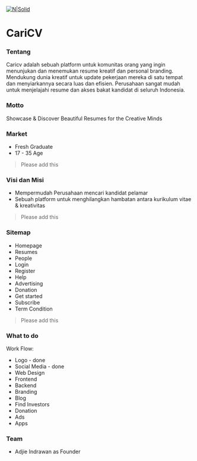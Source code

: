 [![N|Solid](https://cldup.com/XwOMHTx_kR.png)](http://adjieindrawan.com/)

# CariCV

### Tentang

Caricv adalah sebuah platform untuk komunitas orang yang ingin menunjukan dan menemukan resume kreatif dan personal branding. Mendukung dunia kreatif untuk update pekerjaan mereka di satu tempat dan menyiarkannya secara luas dan efisien. Perusahaan sangat mudah untuk menjelajahi resume dan akses bakat kandidat di seluruh Indonesia.

### Motto

Showcase & Discover Beautiful Resumes for the Creative Minds

### Market
  - Fresh Graduate
  - 17 - 35 Age
  
> Please add this

### Visi dan Misi

  - Mempermudah Perusahaan mencari kandidat pelamar
  - Sebuah platform untuk menghilangkan hambatan antara kurikulum vitae & kreativitas
  
> Please add this
  
### Sitemap

- Homepage
- Resumes
- People
- Login
- Register
- Help
- Advertising
- Donation
- Get started
- Subscribe
- Term Condition

> Please add this


### What to do

Work Flow:

* Logo - done
* Social Media - done
* Web Design
* Frontend
* Backend
* Branding
* Blog
* Find Investors
* Donation
* Ads
* Apps


### Team

* Adjie Indrawan as Founder
